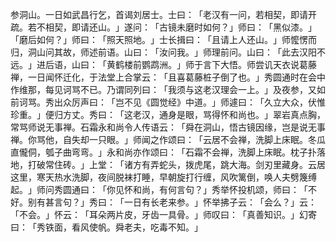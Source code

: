参洞山。一日如武昌行乞，首谒刘居士。士曰：​「老汉有一问，若相契，即请开疏。若不相契，即请还山。​」遂问：​「古镜未磨时如何？​」师曰：​「黑似漆。​」​「磨后如何？​」师曰：​「照天照地。​」士长揖曰：​「且请上人还山。​」师懡愣而归，洞山问其故，师述前语。山曰：​「汝问我。​」师理前问。山曰：​「此去汉阳不远。​」进后语，山曰：​「黄鹤楼前鹦鹉洲。​」师于言下大悟。师尝讥天衣说葛藤禅，一日闻怀迁化，于法堂上合掌云：​「且喜葛藤桩子倒了也。​」秀圆通时在会中作维那，每见诃骂不已。乃谓同列曰：​「我须与这老汉理会一上。​」及夜参，又如前诃骂。秀出众厉声曰：​「岂不见《圆觉经》中道。​」师遽曰：​「久立大众，伏惟珍重。​」便归方丈。秀曰：​「这老汉，通身是眼，骂得怀和尚也。​」翠岩真点胸，常骂师说无事禅。石霜永和尚令人传语云：​「舜在洞山，悟古镜因缘，岂是说无事禅。你骂他，自失却一只眼。​」师闻之作颂曰：​「云居不会禅，洗脚上床眠。冬瓜直儱侗，瓠子曲弯弯。​」永和尚亦作颂曰：​「石霜不会禅，洗脚上床眠。枕子扑落地，打破常住砖。​」上堂：​「诸方有弄蛇头，拨虎尾，跳大海。剑刃里藏身。云居这里，寒天热水洗脚，夜间脱袜打睡，早朝旋打行缠，风吹篱倒，唤人夫劈篾缚起。​」师问秀圆通曰：​「你见怀和尚，有何言句？​」秀举怀投机颂，师曰：​「不好。别有甚言句？​」秀曰：​「一日有长老来参。​」怀举拂子云：​「会么？​」云：​「不会。​」怀云：​「耳朵两片皮，牙齿一具骨。​」师叹曰：​「真善知识。​」幻寄曰：​「秀铁面，看风使帆。舜老夫，吃毒不知。​」